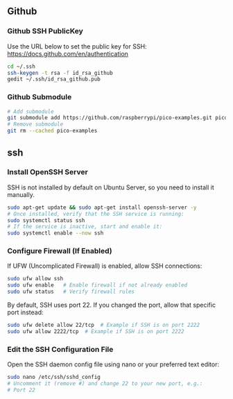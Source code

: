 ## Github
### Github SSH PublicKey
Use the URL below to set the public key for SSH: https://docs.github.com/en/authentication
```sh
cd ~/.ssh
ssh-keygen -t rsa -f id_rsa_github
gedit ~/.ssh/id_rsa_github.pub
```

### Github Submodule
```sh
# Add submodule
git submodule add https://github.com/raspberrypi/pico-examples.git pico-examples
# Remove submodule
git rm --cached pico-examples
```

## ssh
### Install OpenSSH Server
SSH is not installed by default on Ubuntu Server, so you need to install it manually.
```sh
sudo apt-get update && sudo apt-get install openssh-server -y
# Once installed, verify that the SSH service is running:
sudo systemctl status ssh
# If the service is inactive, start and enable it:
sudo systemctl enable --now ssh
```
### Configure Firewall (If Enabled)
If UFW (Uncomplicated Firewall) is enabled, allow SSH connections:
```sh
sudo ufw allow ssh
sudo ufw enable   # Enable firewall if not already enabled
sudo ufw status   # Verify firewall rules
```
By default, SSH uses port 22. If you changed the port, allow that specific port instead:
```sh
sudo ufw delete allow 22/tcp  # Example if SSH is on port 2222
sudo ufw allow 2222/tcp  # Example if SSH is on port 2222
```

### Edit the SSH Configuration File
Open the SSH daemon config file using nano or your preferred text editor:
```sh
sudo nano /etc/ssh/sshd_config
# Uncomment it (remove #) and change 22 to your new port, e.g.:
# Port 22
```